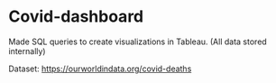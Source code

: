 # Covid-dashboard

Made SQL queries to create visualizations in Tableau. (All data stored internally)

Dataset: https://ourworldindata.org/covid-deaths
